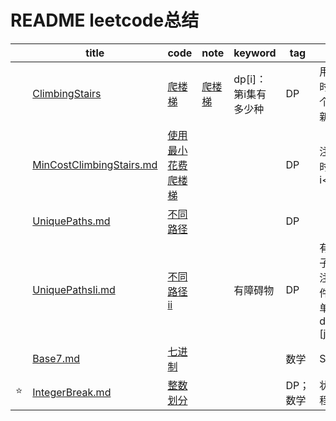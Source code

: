 # README leetcode总结

|      | title                                                        | code                                             | note                                                       | keyword              | tag      | remark                                                       |
| ---- | ------------------------------------------------------------ | ------------------------------------------------ | ---------------------------------------------------------- | -------------------- | -------- | ------------------------------------------------------------ |
|      | [ClimbingStairs](doc\content\ClimbingStairs.md)              | [爬楼梯](ClimbingStairs.java)                    | [爬楼梯](https://programmercarl.com/0070.爬楼梯.html#思路) | dp[i]：第i集有多少种 | DP       | 用递归会超时。可以用两个变量交替更新。                       |
|      | [MinCostClimbingStairs.md](doc\content\MinCostClimbingStairs.md) | [使用最小花费爬楼梯](MinCostClimbingStairs.java) |                                                            |                      | DP       | 注意爬到顶的时候，i<=cost.length                             |
|      | [UniquePaths.md](doc\content\UniquePaths.md)                 | [不同路径](UniquePaths.java)                     |                                                            |                      | DP       |                                                              |
|      | [UniquePathsIi.md](doc\content\UniquePathsIi.md)             | [不同路径ii](UniquePathsIi.md)                   |                                                            | 有障碍物             | DP       | 有障碍物的格子不可达，置0<br />注意初始化条件，dp\[0][0]单独进行，dp\[0][j]=dp\[0][j-1] |
|      | [Base7.md](doc\content\Base7.md)                             | [七进制](Base7.java)                             |                                                            |                      | 数学     | StringBuilder                                                |
| ⭐    | [IntegerBreak.md](doc\content\IntegerBreak.md)               | [整数划分](IntegerBreak.java)                    |                                                            |                      | DP；数学 | 状态转移方程！i,j                                            |

